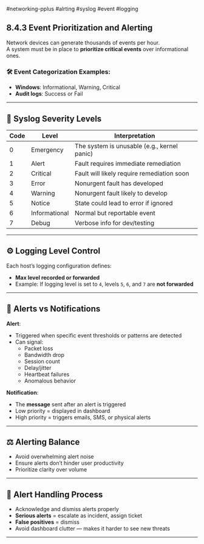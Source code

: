 #networking-pplus #alrting #syslog #event #logging 
## 8.4.3 Event Prioritization and Alerting

Network devices can generate thousands of events per hour.  
A system must be in place to **prioritize critical events** over informational ones.

### 🛠 Event Categorization Examples:
- **Windows**: Informational, Warning, Critical
- **Audit logs**: Success or Fail

---

## 🔢 Syslog Severity Levels

| Code | Level         | Interpretation                                           |
|------|---------------|----------------------------------------------------------|
| 0    | Emergency     | The system is unusable (e.g., kernel panic)              |
| 1    | Alert         | Fault requires immediate remediation                     |
| 2    | Critical      | Fault will likely require remediation soon               |
| 3    | Error         | Nonurgent fault has developed                            |
| 4    | Warning       | Nonurgent fault likely to develop                        |
| 5    | Notice        | State could lead to error if ignored                     |
| 6    | Informational | Normal but reportable event                              |
| 7    | Debug         | Verbose info for dev/testing                             |

---

## ⚙️ Logging Level Control

Each host’s logging configuration defines:
- **Max level recorded or forwarded**  
- Example: If logging level is set to `4`, levels `5`, `6`, and `7` are **not forwarded**

---

## 🚨 Alerts vs Notifications

**Alert**:  
- Triggered when specific event thresholds or patterns are detected  
- Can signal:  
  - Packet loss  
  - Bandwidth drop  
  - Session count  
  - Delay/jitter  
  - Heartbeat failures  
  - Anomalous behavior

**Notification**:  
- The **message** sent after an alert is triggered  
- Low priority = displayed in dashboard  
- High priority = triggers emails, SMS, or physical alerts

---

## ⚖️ Alerting Balance

- Avoid overwhelming alert noise  
- Ensure alerts don’t hinder user productivity  
- Prioritize clarity over volume

---

## 🧾 Alert Handling Process

- Acknowledge and dismiss alerts properly  
- **Serious alerts** = escalate as incident, assign ticket  
- **False positives** = dismiss  
- Avoid dashboard clutter — makes it harder to see new threats

---
